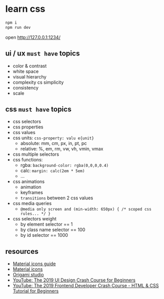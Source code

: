 # learn css

```bash
npm i
npm run dev
```

open http://127.0.0.1:1234/

## ui / ux `must have` topics

* color & contrast
* white space
* visual hierarchy
* complexity cs simplicity
* consistency
* scale

## css `must have` topics

* css selectors
* css properties
* css values
* css units: `css-property: valu e{unit}`
  * absolute: mm, cm, px, in, pt, pc
  * relative: %, em, rm, vw, vh, vmin, vmax
* css multiple selectors
* css functions:
  * rgba: `background-color: rgba(0,0,0,0.4)`
  * calc: `margin: calc(2em * 5em)`
  * ...
* css animations
  * animation
  * keyframes
  * `transitions` between 2 css values
* css media queries
  * `@media only screen and (min-width: 650px) { /* scoped css rules... */ }`
* css selectors weight
  * by element selector == 1
  * by class name selector == 100
  * by id selector == 1000

## resources

* [Material icons guide](http://google.github.io/material-design-icons/)
* [Material icons](https://material.io/resources/icons/)
* [Origami studio](https://origami.design/)
* [YouTube: The 2019 UI Design Crash Course for Beginners](https://www.youtube.com/watch?v=_Hp_dI0DzY4)
* [YouTube: The 2019 Frontend Developer Crash Course - HTML & CSS Tutorial for Beginners](https://www.youtube.com/watch?v=8gNrZ4lAnAw&list=PL0lNJEnwfVVN2weA7ogzp6GlJvQlXnrSj&index=3)
